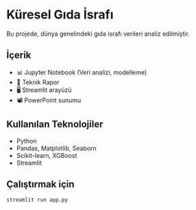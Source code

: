 # Küresel Gıda İsrafı

Bu projede, dünya genelindeki gıda israfı verileri analiz edilmiştir.

## İçerik
- 📊 Jupyter Notebook (Veri analizi, modelleme)
- 📄 Teknik Rapor
- 🖥️ Streamlit arayüzü
- 📽️ PowerPoint sunumu

## Kullanılan Teknolojiler
- Python
- Pandas, Matplotlib, Seaborn
- Scikit-learn, XGBoost
- Streamlit

## Çalıştırmak için
```bash
streamlit run app.py
